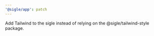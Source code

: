```yaml
---
'@sigle/app': patch
---
```


Add Tailwind to the sigle instead of relying on the @sigle/tailwind-style package.
